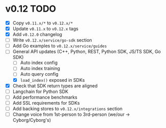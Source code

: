 # v0.12 TODO

- [X] Copy `v0.11.x/*` to `v0.12.x/*`
- [X] Update `v0.11.x` to `v0.12.x` tags
- [X] Add `v0.12.0` changelog
- [ ] Write `v0.12.x/service/go-sdk` section
- [ ] Add Go examples to `v0.12.x/service/guides`
- [ ] General API updates (C++, Python, REST, Python SDK, JS/TS SDK, Go SDK)
    - [ ] Auto index config
    - [ ] Auto index training
    - [ ] Auto query config
    - [X] `load_index()` exposed in SDKs
- [X] Check that SDK return types are aligned
- [ ] Langchain for Python SDK
- [ ] Add performance benchmarks
- [ ] Add SSL requirements for SDKs
- [ ] Add backing stores to `v0.12.x/integrations` section
- [ ] Change voice from 1st-person to 3rd-person (we/our -> Cyborg/Cyborg's)